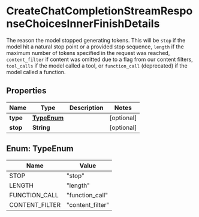 

# CreateChatCompletionStreamResponseChoicesInnerFinishDetails

The reason the model stopped generating tokens. This will be `stop` if the model hit a natural stop point or a provided stop sequence, `length` if the maximum number of tokens specified in the request was reached, `content_filter` if content was omitted due to a flag from our content filters, `tool_calls` if the model called a tool, or `function_call` (deprecated) if the model called a function. 

## Properties

| Name | Type | Description | Notes |
|------------ | ------------- | ------------- | -------------|
|**type** | [**TypeEnum**](#TypeEnum) |  |  [optional] |
|**stop** | **String** |  |  [optional] |



## Enum: TypeEnum

| Name | Value |
|---- | -----|
| STOP | &quot;stop&quot; |
| LENGTH | &quot;length&quot; |
| FUNCTION_CALL | &quot;function_call&quot; |
| CONTENT_FILTER | &quot;content_filter&quot; |



